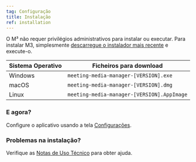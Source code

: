 ```yaml
---
tag: Configuração
title: Instalação
ref: installation
---
```


O M³ não requer privilégios administrativos para instalar ou executar. Para instalar M3, simplesmente [descarregue o instalador mais recente]({{site.github}}/releases/latest) e execute-o.

| Sistema Operativo | Ficheiros para download                    |
| ----------------- | ------------------------------------------ |
| Windows           | `meeting-media-manager-[VERSION].exe`      |
| macOS             | `meeting-media-manager-[VERSION].dmg`      |
| Linux             | `meeting-media-manager-[VERSION].AppImage` |

### E agora?

Configure o aplicativo usando a tela [Configurações]({{page.lang}}/#configuration).

### Problemas na instalação?

Verifique as [Notas de Uso Técnico]({{page.lang}}/#usage-notes) para obter ajuda.
